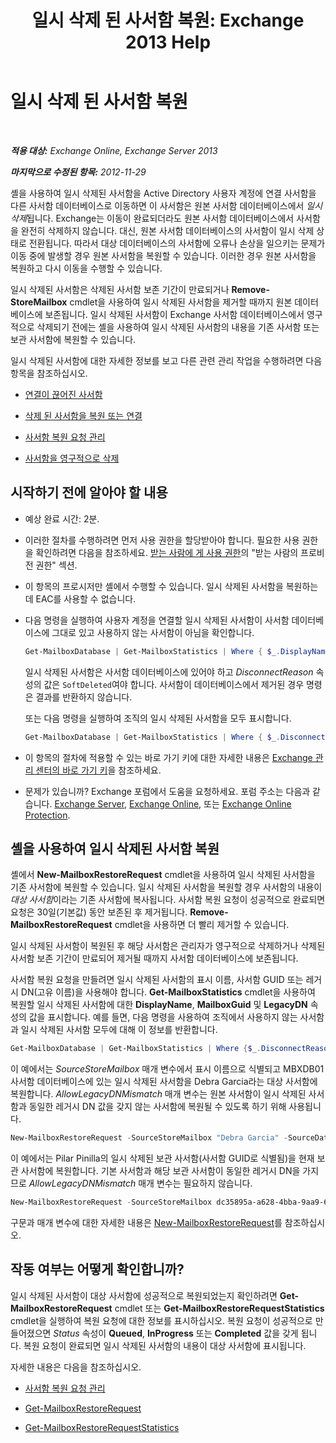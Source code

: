 ﻿---
title: '일시 삭제 된 사서함 복원: Exchange 2013 Help'
TOCTitle: 일시 삭제 된 사서함 복원
ms:assetid: 4f3f5ce4-9d12-4ed8-9f70-d8a6aa8a1b2e
ms:mtpsurl: https://technet.microsoft.com/ko-kr/library/JJ863435(v=EXCHG.150)
ms:contentKeyID: 50555989
ms.date: 05/22/2018
mtps_version: v=EXCHG.150
ms.translationtype: MT
---

# 일시 삭제 된 사서함 복원

 

_**적용 대상:** Exchange Online, Exchange Server 2013_

_**마지막으로 수정된 항목:** 2012-11-29_

셸을 사용하여 일시 삭제된 사서함을 Active Directory 사용자 계정에 연결 사서함을 다른 사서함 데이터베이스로 이동하면 이 사서함은 원본 사서함 데이터베이스에서 *일시 삭제*됩니다. Exchange는 이동이 완료되더라도 원본 사서함 데이터베이스에서 사서함을 완전히 삭제하지 않습니다. 대신, 원본 사서함 데이터베이스의 사서함이 일시 삭제 상태로 전환됩니다. 따라서 대상 데이터베이스의 사서함에 오류나 손상을 일으키는 문제가 이동 중에 발생할 경우 원본 사서함을 복원할 수 있습니다. 이러한 경우 원본 사서함을 복원하고 다시 이동을 수행할 수 있습니다.

일시 삭제된 사서함은 삭제된 사서함 보존 기간이 만료되거나 **Remove-StoreMailbox** cmdlet을 사용하여 일시 삭제된 사서함을 제거할 때까지 원본 데이터베이스에 보존됩니다. 일시 삭제된 사서함이 Exchange 사서함 데이터베이스에서 영구적으로 삭제되기 전에는 셸을 사용하여 일시 삭제된 사서함의 내용을 기존 사서함 또는 보관 사서함에 복원할 수 있습니다.

일시 삭제된 사서함에 대한 자세한 정보를 보고 다른 관련 관리 작업을 수행하려면 다음 항목을 참조하십시오.

  - [연결이 끊어진 사서함](disconnected-mailboxes-exchange-2013-help.md)

  - [삭제 된 사서함을 복원 또는 연결](connect-or-restore-a-deleted-mailbox-exchange-2013-help.md)

  - [사서함 복원 요청 관리](manage-mailbox-restore-requests-exchange-2013-help.md)

  - [사서함을 영구적으로 삭제](permanently-delete-a-mailbox-exchange-2013-help.md)

## 시작하기 전에 알아야 할 내용

  - 예상 완료 시간: 2분.

  - 이러한 절차를 수행하려면 먼저 사용 권한을 할당받아야 합니다. 필요한 사용 권한을 확인하려면 다음을 참조하세요. [받는 사람에 게 사용 권한](recipients-permissions-exchange-2013-help.md)의 "받는 사람의 프로비전 권한" 섹션.

  - 이 항목의 프로시저만 셸에서 수행할 수 있습니다. 일시 삭제된 사서함을 복원하는 데 EAC를 사용할 수 없습니다.

  - 다음 명령을 실행하여 사용자 계정을 연결할 일시 삭제된 사서함이 사서함 데이터베이스에 그대로 있고 사용하지 않는 사서함이 아님을 확인합니다.
    
    ```powershell
    Get-MailboxDatabase | Get-MailboxStatistics | Where { $_.DisplayName -eq "<display name>" } | fl DisplayName,DisconnectReason,DisconnectDate
    ```
    
    일시 삭제된 사서함은 사서함 데이터베이스에 있어야 하고 *DisconnectReason* 속성의 값은 `SoftDeleted`여야 합니다. 사서함이 데이터베이스에서 제거된 경우 명령은 결과를 반환하지 않습니다.
    
    또는 다음 명령을 실행하여 조직의 일시 삭제된 사서함을 모두 표시합니다.
    
    ```powershell
    Get-MailboxDatabase | Get-MailboxStatistics | Where { $_.DisconnectReason -eq "SoftDeleted" } | fl DisplayName,DisconnectReason,DisconnectDate
    ```
  - 이 항목의 절차에 적용할 수 있는 바로 가기 키에 대한 자세한 내용은 [Exchange 관리 센터의 바로 가기 키](keyboard-shortcuts-in-the-exchange-admin-center-exchange-online-protection-help.md)을 참조하세요.

  - 문제가 있습니까? Exchange 포럼에서 도움을 요청하세요. 포럼 주소는 다음과 같습니다. [Exchange Server](https://go.microsoft.com/fwlink/p/?linkid=60612), [Exchange Online](https://go.microsoft.com/fwlink/p/?linkid=267542), 또는 [Exchange Online Protection](https://go.microsoft.com/fwlink/p/?linkid=285351).

## 셸을 사용하여 일시 삭제된 사서함 복원

셸에서 **New-MailboxRestoreRequest** cmdlet을 사용하여 일시 삭제된 사서함을 기존 사서함에 복원할 수 있습니다. 일시 삭제된 사서함을 복원할 경우 사서함의 내용이 *대상 사서함*이라는 기존 사서함에 복사됩니다. 사서함 복원 요청이 성공적으로 완료되면 요청은 30일(기본값) 동안 보존된 후 제거됩니다. **Remove-MailboxRestoreRequest** cmdlet을 사용하면 더 빨리 제거할 수 있습니다.

일시 삭제된 사서함이 복원된 후 해당 사서함은 관리자가 영구적으로 삭제하거나 삭제된 사서함 보존 기간이 만료되어 제거될 때까지 사서함 데이터베이스에 보존됩니다.

사서함 복원 요청을 만들려면 일시 삭제된 사서함의 표시 이름, 사서함 GUID 또는 레거시 DN(고유 이름)을 사용해야 합니다. **Get-MailboxStatistics** cmdlet을 사용하여 복원할 일시 삭제된 사서함에 대한 **DisplayName**, **MailboxGuid** 및 **LegacyDN** 속성의 값을 표시합니다. 예를 들면, 다음 명령을 사용하여 조직에서 사용하지 않는 사서함과 일시 삭제된 사서함 모두에 대해 이 정보를 반환합니다.

```powershell
Get-MailboxDatabase | Get-MailboxStatistics | Where {$_.DisconnectReason -eq "SoftDeleted"} | fl DisplayName,MailboxGuid,LegacyDN,Database
```

이 예에서는 *SourceStoreMailbox* 매개 변수에서 표시 이름으로 식별되고 MBXDB01 사서함 데이터베이스에 있는 일시 삭제된 사서함을 Debra Garcia라는 대상 사서함에 복원합니다. *AllowLegacyDNMismatch* 매개 변수는 원본 사서함이 일시 삭제된 사서함과 동일한 레거시 DN 값을 갖지 않는 사서함에 복원될 수 있도록 하기 위해 사용됩니다.

```powershell
New-MailboxRestoreRequest -SourceStoreMailbox "Debra Garcia" -SourceDatabase MBXDB01 -TargetMailbox "Debra Garcia" -AllowLegacyDNMismatch
```

이 예에서는 Pilar Pinilla의 일시 삭제된 보관 사서함(사서함 GUID로 식별됨)을 현재 보관 사서함에 복원합니다. 기본 사서함과 해당 보관 사서함이 동일한 레거시 DN을 가지므로 *AllowLegacyDNMismatch* 매개 변수는 필요하지 않습니다.

```powershell
New-MailboxRestoreRequest -SourceStoreMailbox dc35895a-a628-4bba-9aa9-650f5cdb9ae7 -SourceDatabase MBXDB02 -TargetMailbox pilarp@contoso.com -TargetIsArchive
```

구문과 매개 변수에 대한 자세한 내용은 [New-MailboxRestoreRequest](https://technet.microsoft.com/ko-kr/library/ff829875\(v=exchg.150\))를 참조하십시오.

## 작동 여부는 어떻게 확인합니까?

일시 삭제된 사서함이 대상 사서함에 성공적으로 복원되었는지 확인하려면 **Get-MailboxRestoreRequest** cmdlet 또는 **Get-MailboxRestoreRequestStatistics** cmdlet을 실행하여 복원 요청에 대한 정보를 표시하십시오. 복원 요청이 성공적으로 만들어졌으면 *Status* 속성이 **Queued**, **InProgress** 또는 **Completed** 값을 갖게 됩니다. 복원 요청이 완료되면 일시 삭제된 사서함의 내용이 대상 사서함에 표시됩니다.

자세한 내용은 다음을 참조하십시오.

  - [사서함 복원 요청 관리](manage-mailbox-restore-requests-exchange-2013-help.md)

  - [Get-MailboxRestoreRequest](https://technet.microsoft.com/ko-kr/library/ff829907\(v=exchg.150\))

  - [Get-MailboxRestoreRequestStatistics](https://technet.microsoft.com/ko-kr/library/ff829912\(v=exchg.150\))

